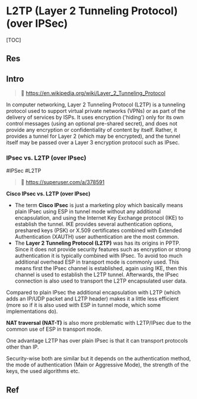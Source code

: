# L2TP (Layer 2 Tunneling Protocol) (over IPSec)

[TOC]



## Res



## Intro
> 🔗 https://en.wikipedia.org/wiki/Layer_2_Tunneling_Protocol

In computer networking, Layer 2 Tunneling Protocol (L2TP) is a tunneling protocol used to support virtual private networks (VPNs) or as part of the delivery of services by ISPs. It uses encryption ('hiding') only for its own control messages (using an optional pre-shared secret), and does not provide any encryption or confidentiality of content by itself. Rather, it provides a tunnel for Layer 2 (which may be encrypted), and the tunnel itself may be passed over a Layer 3 encryption protocol such as IPsec.


### IPsec vs. L2TP (over IPsec)
#IPSec #L2TP

> 🔗 https://superuser.com/a/378591

**Cisco IPsec vs. L2TP (over IPsec)**
- The term **Cisco IPsec** is just a marketing ploy which basically means plain IPsec using ESP in tunnel mode without any additional encapsulation, and using the Internet Key Exchange protocol (IKE) to establish the tunnel. IKE provides several authentication options, preshared keys (PSK) or X.509 certificates combined with Extended Authentication (XAUTH) user authentication are the most common.
- The **Layer 2 Tunneling Protocol (L2TP)** was has its origins in PPTP. Since it does not provide security features such as encryption or strong authentication it is typically combined with IPsec. To avoid too much additional overhead ESP in transport mode is commonly used. This means first the IPsec channel is established, again using IKE, then this channel is used to establish the L2TP tunnel. Afterwards, the IPsec connection is also used to transport the L2TP encapsulated user data.

Compared to plain IPsec the additional encapsulation with L2TP (which adds an IP/UDP packet and L2TP header) makes it a little less efficient (more so if it is also used with ESP in tunnel mode, which some implementations do).

**NAT traversal (NAT-T)** is also more problematic with L2TP/IPsec due to the common use of ESP in transport mode.

One advantage L2TP has over plain IPsec is that it can transport protocols other than IP.

Security-wise both are similar but it depends on the authentication method, the mode of authentication (Main or Aggressive Mode), the strength of the keys, the used algorithms etc.



## Ref
[IPsec versus L2TP/IPsec | StackExchange]: https://superuser.com/a/378591
